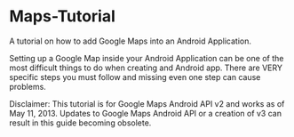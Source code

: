 Maps-Tutorial
=============

A tutorial on how to add Google Maps into an Android Application.

Setting up a Google Map inside your Android Application can be one of the most difficult things to do when creating
and Android app. There are VERY specific steps you must follow and missing even one step can cause problems.

Disclaimer: This tutorial is for Google Maps Android API v2 and works as of May 11, 2013. Updates to Google Maps Android
API or a creation of v3 can result in this guide becoming obsolete.
